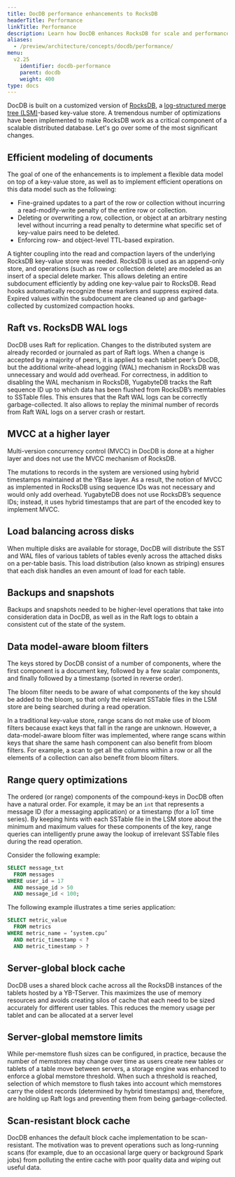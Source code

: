 ```yaml
---
title: DocDB performance enhancements to RocksDB
headerTitle: Performance
linkTitle: Performance
description: Learn how DocDB enhances RocksDB for scale and performance.
aliases:
  - /preview/architecture/concepts/docdb/performance/
menu:
  v2.25
    identifier: docdb-performance
    parent: docdb
    weight: 400
type: docs
---
```


DocDB is built on a customized version of [RocksDB](http://rocksdb.org/), a [log-structured merge tree (LSM)](../lsm-sst)-based key-value store. A tremendous number of optimizations have been implemented to make RocksDB work as a critical component of a scalable distributed database. Let's go over some of the most significant changes.

## Efficient modeling of documents

The goal of one of the enhancements is to implement a flexible data model on top of a key-value store, as well as to implement efficient operations on this data model such as the following:

* Fine-grained updates to a part of the row or collection without incurring a read-modify-write penalty of the entire row or collection.
* Deleting or overwriting a row, collection, or object at an arbitrary nesting level without incurring a read penalty to determine what specific set of key-value pairs need to be deleted.
* Enforcing row- and object-level TTL-based expiration.

A tighter coupling into the read and compaction layers of the underlying RocksDB key-value store was needed. RocksDB is used as an append-only store, and operations (such as row or collection delete) are modeled as an insert of a special delete marker. This allows deleting an entire subdocument efficiently by adding one key-value pair to RocksDB. Read hooks automatically recognize these markers and suppress expired data. Expired values within the subdocument are cleaned up and garbage-collected by customized compaction hooks.

## Raft vs. RocksDB WAL logs

DocDB uses Raft for replication. Changes to the distributed system are already recorded or journaled as part of Raft logs. When a change is accepted by a majority of peers, it is applied to each tablet peer’s DocDB, but the additional write-ahead logging (WAL) mechanism in RocksDB was unnecessary and would add overhead. For correctness, in addition to disabling the WAL mechanism in RocksDB, YugabyteDB tracks the Raft sequence ID up to which data has been flushed from RocksDB’s memtables to SSTable files. This ensures that the Raft WAL logs can be correctly garbage-collected. It also allows to replay the minimal number of records from Raft WAL logs on a server crash or restart.

## MVCC at a higher layer

Multi-version concurrency control (MVCC) in DocDB is done at a higher layer and does not use the MVCC mechanism of RocksDB.

The mutations to records in the system are versioned using hybrid timestamps maintained at the YBase layer. As a result, the notion of MVCC as implemented in RocksDB using sequence IDs was not necessary and would only add overhead. YugabyteDB does not use RocksDB’s sequence IDs; instead, it uses hybrid timestamps that are part of the encoded key to implement MVCC.

## Load balancing across disks

When multiple disks are available for storage, DocDB will distribute the SST and WAL files of various tablets of tables  evenly across the attached disks on a per-table basis. This load distribution (also known as striping) ensures that each disk handles an even amount of load for each table.

## Backups and snapshots

Backups and snapshots needed to be higher-level operations that take into consideration data in DocDB, as well as in the Raft logs to obtain a consistent cut of the state of the system.

## Data model-aware bloom filters

The keys stored by DocDB consist of a number of components, where the first component is a document key, followed by a few scalar components, and finally followed by a timestamp (sorted in reverse order).

The bloom filter needs to be aware of what components of the key should be added to the bloom, so that only the relevant SSTable files in the LSM store are being searched during a read operation.

In a traditional key-value store, range scans do not make use of bloom filters because exact keys that fall in the range are unknown. However, a data-model-aware bloom filter was implemented, where range scans within keys that share the same hash component can also benefit from bloom filters. For example, a scan to get all the columns within a row or all the elements of a collection can also benefit from bloom filters.

## Range query optimizations

The ordered (or range) components of the compound-keys in DocDB often have a natural order. For example, it may be an `int` that represents a message ID (for a messaging application) or a timestamp (for a IoT time series). By keeping hints with each SSTable file in the LSM store about the minimum and maximum values for these components of the key, range queries can intelligently prune away the lookup of irrelevant SSTable files during the read operation.

Consider the following example:

```sql
SELECT message_txt
  FROM messages
WHERE user_id = 17
  AND message_id > 50
  AND message_id < 100;
```

The following example illustrates a time series application:

```sql
SELECT metric_value
  FROM metrics
WHERE metric_name = ’system.cpu’
  AND metric_timestamp < ?
  AND metric_timestamp > ?
```

## Server-global block cache

DocDB uses a shared block cache across all the RocksDB instances of the tablets hosted by a YB-TServer. This maximizes the use of memory resources and avoids creating silos of cache that each need to be sized accurately for different user tables. This reduces the memory usage per tablet and can be allocated at a server level

## Server-global memstore limits

While per-memstore flush sizes can be configured, in practice, because the number of memstores may change over time as users create new tables or tablets of a table move between servers, a storage engine was enhanced to enforce a global memstore threshold. When such a threshold is reached, selection of which memstore to flush takes into account which memstores carry the oldest records (determined by hybrid timestamps) and, therefore, are holding up Raft logs and preventing them from being garbage-collected.

## Scan-resistant block cache

DocDB enhances the default block cache implementation to be scan-resistant. The motivation was to prevent operations such as long-running scans (for example, due to an occasional large query or background Spark jobs) from polluting the entire cache with poor quality data and wiping out useful data.
